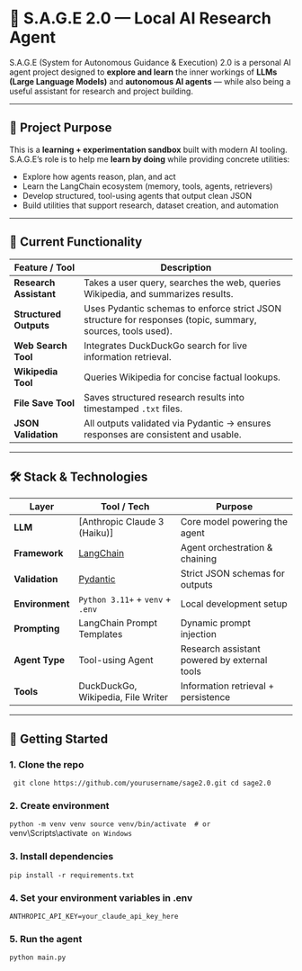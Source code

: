 # 🧠 S.A.G.E 2.0 — Local AI Research Agent  

S.A.G.E (System for Autonomous Guidance & Execution) 2.0 is a personal AI agent project designed to **explore and learn** the inner workings of **LLMs (Large Language Models)** and **autonomous AI agents** — while also being a useful assistant for research and project building.  

---

## 📌 Project Purpose  

This is a **learning + experimentation sandbox** built with modern AI tooling.  
S.A.G.E’s role is to help me **learn by doing** while providing concrete utilities:  

- Explore how agents reason, plan, and act  
- Learn the LangChain ecosystem (memory, tools, agents, retrievers)  
- Develop structured, tool-using agents that output clean JSON  
- Build utilities that support research, dataset creation, and automation  

---

## 🔨 Current Functionality  

| Feature / Tool        | Description                                                                 |
|------------------------|-----------------------------------------------------------------------------|
| **Research Assistant** | Takes a user query, searches the web, queries Wikipedia, and summarizes results. |
| **Structured Outputs** | Uses Pydantic schemas to enforce strict JSON structure for responses (topic, summary, sources, tools used). |
| **Web Search Tool**    | Integrates DuckDuckGo search for live information retrieval.                |
| **Wikipedia Tool**     | Queries Wikipedia for concise factual lookups.                             |
| **File Save Tool**     | Saves structured research results into timestamped `.txt` files.            |
| **JSON Validation**    | All outputs validated via Pydantic → ensures responses are consistent and usable. |

---

## 🛠️ Stack & Technologies  

| Layer              | Tool / Tech                              | Purpose                           |
|--------------------|------------------------------------------|-----------------------------------|
| **LLM**            | [Anthropic Claude 3 (Haiku)]             | Core model powering the agent     |
| **Framework**      | [LangChain](https://www.langchain.com)   | Agent orchestration & chaining    |
| **Validation**     | [Pydantic](https://docs.pydantic.dev)    | Strict JSON schemas for outputs   |
| **Environment**    | `Python 3.11+` + `venv` + `.env`         | Local development setup           |
| **Prompting**      | LangChain Prompt Templates               | Dynamic prompt injection          |
| **Agent Type**     | Tool-using Agent                         | Research assistant powered by external tools |
| **Tools**          | DuckDuckGo, Wikipedia, File Writer       | Information retrieval + persistence |

---

## 🚀 Getting Started  

### 1. Clone the repo
`
git clone https://github.com/yourusername/sage2.0.git
cd sage2.0`


### 2. Create environment
`python -m venv venv
source venv/bin/activate  # or `venv\Scripts\activate` on Windows`

### 3. Install dependencies
`pip install -r requirements.txt`

### 4. Set your environment variables in .env
`ANTHROPIC_API_KEY=your_claude_api_key_here`

### 5. Run the agent
`python main.py`

